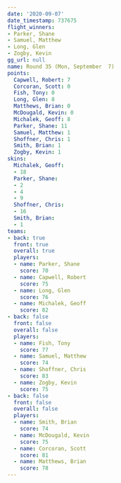 ```yaml
---
date: '2020-09-07'
date_timestamp: 737675
flight_winners:
- Parker, Shane
- Samuel, Matthew
- Long, Glen
- Zogby, Kevin
gg_url: null
name: Round 35 (Mon, September  7)
points:
  Capwell, Robert: 7
  Corcoran, Scott: 0
  Fish, Tony: 0
  Long, Glen: 8
  Matthews, Brian: 0
  McDougald, Kevin: 0
  Michalek, Geoff: 8
  Parker, Shane: 11
  Samuel, Matthew: 1
  Shoffner, Chris: 1
  Smith, Brian: 1
  Zogby, Kevin: 1
skins:
  Michalek, Geoff:
  - 18
  Parker, Shane:
  - 2
  - 4
  - 9
  Shoffner, Chris:
  - 16
  Smith, Brian:
  - 1
teams:
- back: true
  front: true
  overall: true
  players:
  - name: Parker, Shane
    score: 70
  - name: Capwell, Robert
    score: 75
  - name: Long, Glen
    score: 76
  - name: Michalek, Geoff
    score: 82
- back: false
  front: false
  overall: false
  players:
  - name: Fish, Tony
    score: 77
  - name: Samuel, Matthew
    score: 74
  - name: Shoffner, Chris
    score: 83
  - name: Zogby, Kevin
    score: 75
- back: false
  front: false
  overall: false
  players:
  - name: Smith, Brian
    score: 74
  - name: McDougald, Kevin
    score: 75
  - name: Corcoran, Scott
    score: 81
  - name: Matthews, Brian
    score: 78
---
```

